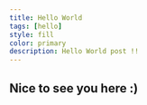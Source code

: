 ```yaml
---
title: Hello World
tags: [hello]
style: fill
color: primary
description: Hello World post !!
---
```


## Nice to see you here :)